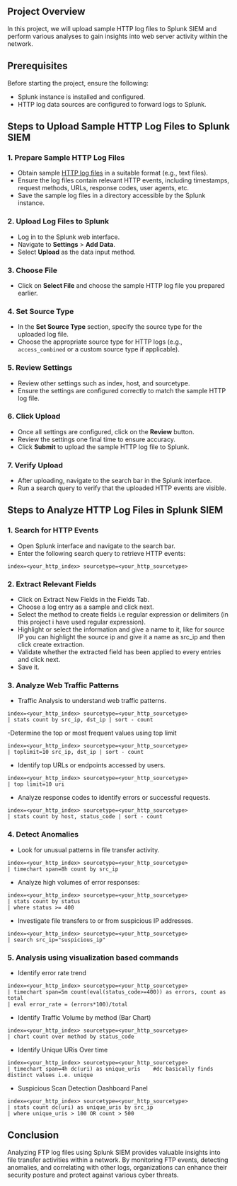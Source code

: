 ## Project Overview
In this project, we will upload sample HTTP log files to Splunk SIEM and perform various analyses to gain insights into web server activity within the network.

## Prerequisites
Before starting the project, ensure the following:
- Splunk instance is installed and configured.
- HTTP log data sources are configured to forward logs to Splunk.

## Steps to Upload Sample HTTP Log Files to Splunk SIEM

### 1. Prepare Sample HTTP Log Files
- Obtain sample [HTTP log files](https://www.secrepo.com/maccdc2012/http.log.gz) in a suitable format (e.g., text files).
- Ensure the log files contain relevant HTTP events, including timestamps, request methods, URLs, response codes, user agents, etc.
- Save the sample log files in a directory accessible by the Splunk instance.

### 2. Upload Log Files to Splunk
- Log in to the Splunk web interface.
- Navigate to **Settings** > **Add Data**.
- Select **Upload** as the data input method.

### 3. Choose File
- Click on **Select File** and choose the sample HTTP log file you prepared earlier.

### 4. Set Source Type
- In the **Set Source Type** section, specify the source type for the uploaded log file.
- Choose the appropriate source type for HTTP logs (e.g., `access_combined` or a custom source type if applicable).

### 5. Review Settings
- Review other settings such as index, host, and sourcetype.
- Ensure the settings are configured correctly to match the sample HTTP log file.

### 6. Click Upload
- Once all settings are configured, click on the **Review** button.
- Review the settings one final time to ensure accuracy.
- Click **Submit** to upload the sample HTTP log file to Splunk.

### 7. Verify Upload
- After uploading, navigate to the search bar in the Splunk interface.
- Run a search query to verify that the uploaded HTTP events are visible.


## Steps to Analyze HTTP Log Files in Splunk SIEM


### 1. Search for HTTP Events
- Open Splunk interface and navigate to the search bar.
- Enter the following search query to retrieve HTTP events:
```
index=<your_http_index> sourcetype=<your_http_sourcetype>
```

### 2. Extract Relevant Fields
- Click on Extract New Fields in the Fields Tab.
- Choose a log entry as a sample and click next.
- Select the method to create fields i.e regular expression or delimiters (in this project i have used regular expression).
- Highlight or select the information and give a name to it, like for source IP you can highlight the source ip and give it a name as src_ip and then click create extraction.
- Validate whether the extracted field has been applied to every entries and click next.
- Save it.

### 3. Analyze Web Traffic Patterns
- Traffic Analysis to understand web traffic patterns.
```
index=<your_http_index> sourcetype=<your_http_sourcetype>
| stats count by src_ip, dst_ip | sort - count
```

-Determine the top or most frequent values using top limit
```
index=<your_http_index> sourcetype=<your_http_sourcetype>
| toplimit=10 src_ip, dst_ip | sort - count
```

- Identify top URLs or endpoints accessed by users.
```
index=<your_http_index> sourcetype=<your_http_sourcetype>
| top limit=10 uri
```

- Analyze response codes to identify errors or successful requests.
```
index=<your_http_index> sourcetype=<your_http_sourcetype>
| stats count by host, status_code | sort - count
```

### 4. Detect Anomalies
- Look for unusual patterns in file transfer activity.
```
index=<your_http_index> sourcetype=<your_http_sourcetype>
| timechart span=8h count by src_ip
```
- Analyze high volumes of error responses:
```
index=<your_http_index> sourcetype=<your_http_sourcetype>
| stats count by status
| where status >= 400
```

- Investigate file transfers to or from suspicious IP addresses.
```
index=<your_http_index> sourcetype=<your_http_sourcetype>
| search src_ip="suspicious_ip"
```


### 5. Analysis using visualization based commands
- Identify error rate trend
```
index=<your_http_index> sourcetype=<your_http_sourcetype>
| timechart span=5m count(eval(status_code>=400)) as errors, count as total
| eval error_rate = (errors*100)/total
```

- Identify Traffic Volume by method (Bar Chart)
```
index=<your_http_index> sourcetype=<your_http_sourcetype>
| chart count over method by status_code
```

- Identify Unique URis Over time
```
index=<your_http_index> sourcetype=<your_http_sourcetype>
| timechart span=4h dc(uri) as unique_uris    #dc basically finds distinct values i.e. unique
```

- Suspicious Scan Detection Dashboard Panel
```
index=<your_http_index> sourcetype=<your_http_sourcetype>
| stats count dc(uri) as unique_uris by src_ip
| where unique_uris > 100 OR count > 500
```

## Conclusion
Analyzing FTP log files using Splunk SIEM provides valuable insights into file transfer activities within a network. By monitoring FTP events, detecting anomalies, and correlating with other logs, organizations can enhance their security posture and protect against various cyber threats.


